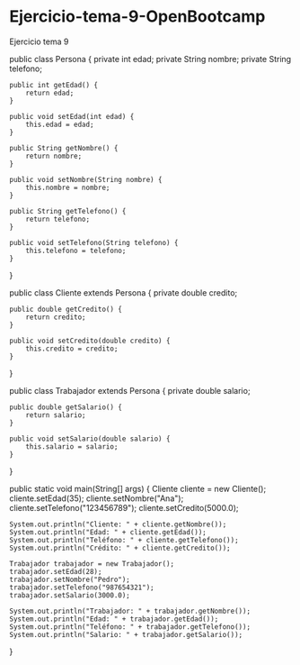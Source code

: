# Ejercicio-tema-9-OpenBootcamp
Ejercicio tema 9

public class Persona {
    private int edad;
    private String nombre;
    private String telefono;

    public int getEdad() {
        return edad;
    }

    public void setEdad(int edad) {
        this.edad = edad;
    }

    public String getNombre() {
        return nombre;
    }

    public void setNombre(String nombre) {
        this.nombre = nombre;
    }

    public String getTelefono() {
        return telefono;
    }

    public void setTelefono(String telefono) {
        this.telefono = telefono;
    }
}

public class Cliente extends Persona {
    private double credito;

    public double getCredito() {
        return credito;
    }

    public void setCredito(double credito) {
        this.credito = credito;
    }
}

public class Trabajador extends Persona {
    private double salario;

    public double getSalario() {
        return salario;
    }

    public void setSalario(double salario) {
        this.salario = salario;
    }
}

public static void main(String[] args) {
    Cliente cliente = new Cliente();
    cliente.setEdad(35);
    cliente.setNombre("Ana");
    cliente.setTelefono("123456789");
    cliente.setCredito(5000.0);

    System.out.println("Cliente: " + cliente.getNombre());
    System.out.println("Edad: " + cliente.getEdad());
    System.out.println("Teléfono: " + cliente.getTelefono());
    System.out.println("Crédito: " + cliente.getCredito());

    Trabajador trabajador = new Trabajador();
    trabajador.setEdad(28);
    trabajador.setNombre("Pedro");
    trabajador.setTelefono("987654321");
    trabajador.setSalario(3000.0);

    System.out.println("Trabajador: " + trabajador.getNombre());
    System.out.println("Edad: " + trabajador.getEdad());
    System.out.println("Teléfono: " + trabajador.getTelefono());
    System.out.println("Salario: " + trabajador.getSalario());
}
